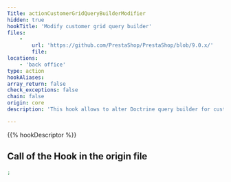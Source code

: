 ```yaml
---
Title: actionCustomerGridQueryBuilderModifier
hidden: true
hookTitle: 'Modify customer grid query builder'
files:
    -
        url: 'https://github.com/PrestaShop/PrestaShop/blob/9.0.x/'
        file: 
locations:
    - 'back office'
type: action
hookAliases: 
array_return: false
check_exceptions: false
chain: false
origin: core
description: 'This hook allows to alter Doctrine query builder for customer grid'

---
```


{{% hookDescriptor %}}

## Call of the Hook in the origin file

```php
;
```
